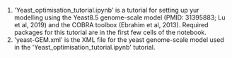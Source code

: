 1. 'Yeast_optimisation_tutorial.ipynb' is a tutorial for setting up yur modelling using the Yeast8.5 genome-scale model (PMID: 31395883; Lu et al, 2019) and the COBRA toolbox (Ebrahim et al, 2013). Required packages for this tutorial are in the first few cells of the notebook.
2. 'yeast-GEM.xml' is the XML file for the yeast genome-scale model used in the 'Yeast_optimisation_tutorial.ipynb' tutorial.
